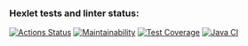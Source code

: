 ### Hexlet tests and linter status:
[![Actions Status](https://github.com/Aljustal/java-project-72/workflows/hexlet-check/badge.svg)](https://github.com/Aljustal/java-project-72/actions)
[![Maintainability](https://api.codeclimate.com/v1/badges/e6e9db6fef21b98b9a87/maintainability)](https://codeclimate.com/github/Aljustal/java-project-72/maintainability)
[![Test Coverage](https://api.codeclimate.com/v1/badges/e6e9db6fef21b98b9a87/test_coverage)](https://codeclimate.com/github/Aljustal/java-project-72/test_coverage)
[![Java CI](https://github.com/Aljustal/java-project-72/actions/workflows/main.yml/badge.svg)](https://github.com/Aljustal/java-project-72/actions/workflows/main.yml)
